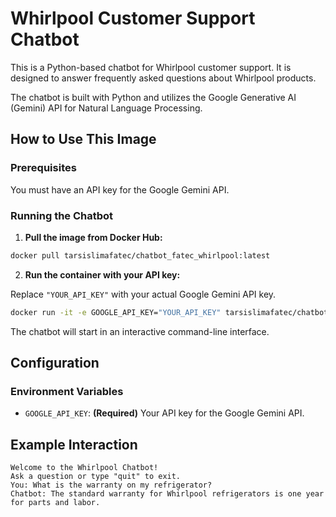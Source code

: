
# Whirlpool Customer Support Chatbot

This is a Python-based chatbot for Whirlpool customer support. It is designed to answer frequently asked questions about Whirlpool products.

The chatbot is built with Python and utilizes the Google Generative AI (Gemini) API for Natural Language Processing.

## How to Use This Image

### Prerequisites

You must have an API key for the Google Gemini API.

### Running the Chatbot

1.  **Pull the image from Docker Hub:**

```bash
docker pull tarsislimafatec/chatbot_fatec_whirlpool:latest
```

2.  **Run the container with your API key:**

Replace `"YOUR_API_KEY"` with your actual Google Gemini API key.

```bash
docker run -it -e GOOGLE_API_KEY="YOUR_API_KEY" tarsislimafatec/chatbot_fatec_whirlpool:latest
```

The chatbot will start in an interactive command-line interface.

## Configuration

### Environment Variables

-   `GOOGLE_API_KEY`: **(Required)** Your API key for the Google Gemini API.

## Example Interaction

```
Welcome to the Whirlpool Chatbot!
Ask a question or type "quit" to exit.
You: What is the warranty on my refrigerator?
Chatbot: The standard warranty for Whirlpool refrigerators is one year for parts and labor.
```
